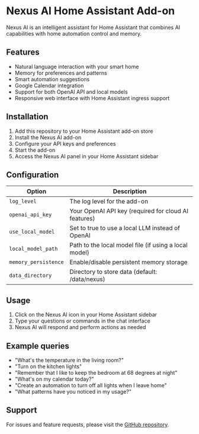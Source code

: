# Nexus AI Home Assistant Add-on

Nexus AI is an intelligent assistant for Home Assistant that combines AI capabilities with home automation control and memory.

## Features

- Natural language interaction with your smart home
- Memory for preferences and patterns
- Smart automation suggestions
- Google Calendar integration
- Support for both OpenAI API and local models
- Responsive web interface with Home Assistant ingress support

## Installation

1. Add this repository to your Home Assistant add-on store
2. Install the Nexus AI add-on
3. Configure your API keys and preferences
4. Start the add-on
5. Access the Nexus AI panel in your Home Assistant sidebar

## Configuration

| Option | Description |
|--------|-------------|
| `log_level` | The log level for the add-on |
| `openai_api_key` | Your OpenAI API key (required for cloud AI features) |
| `use_local_model` | Set to true to use a local LLM instead of OpenAI |
| `local_model_path` | Path to the local model file (if using a local model) |
| `memory_persistence` | Enable/disable persistent memory storage |
| `data_directory` | Directory to store data (default: /data/nexus) |

## Usage

1. Click on the Nexus AI icon in your Home Assistant sidebar
2. Type your questions or commands in the chat interface
3. Nexus AI will respond and perform actions as needed

## Example queries

- "What's the temperature in the living room?"
- "Turn on the kitchen lights"
- "Remember that I like to keep the bedroom at 68 degrees at night"
- "What's on my calendar today?"
- "Create an automation to turn off all lights when I leave home"
- "What patterns have you noticed in my usage?"

## Support

For issues and feature requests, please visit the [GitHub repository](https://github.com/yourusername/nexus_ai).
